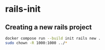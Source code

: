 # rails-init

## Creating a new rails project

```bash
docker compose run --build init rails new .
sudo chown -R 1000:1000 ../*
```

